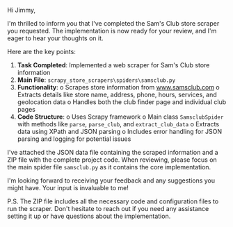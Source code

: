 Hi Jimmy,

I'm thrilled to inform you that I've completed the Sam's Club store scraper you requested. The implementation is now ready for your review, and I'm eager to hear your thoughts on it.

Here are the key points:

1. **Task Completed**: Implemented a web scraper for Sam's Club store information
2. **Main File**: `scrapy_store_scrapers\spiders\samsclub.py`
3. **Functionality**:
   o Scrapes store information from www.samsclub.com
   o Extracts details like store name, address, phone, hours, services, and geolocation data
   o Handles both the club finder page and individual club pages
4. **Code Structure**:
   o Uses Scrapy framework
   o Main class `SamsclubSpider` with methods like `parse`, `parse_club`, and `extract_club_data`
   o Extracts data using XPath and JSON parsing
   o Includes error handling for JSON parsing and logging for potential issues

I've attached the JSON data file containing the scraped information and a ZIP file with the complete project code. When reviewing, please focus on the main spider file `samsclub.py` as it contains the core implementation.

I'm looking forward to receiving your feedback and any suggestions you might have. Your input is invaluable to me!

P.S. The ZIP file includes all the necessary code and configuration files to run the scraper. Don't hesitate to reach out if you need any assistance setting it up or have questions about the implementation.
